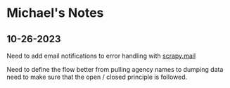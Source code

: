 # Michael's Notes

## 10-26-2023

Need to add email notifications to error handling with [scrapy.mail](https://docs.scrapy.org/en/latest/topics/email.html)

Need to define the flow better from pulling agency names to dumping data need to make sure that the open / closed principle is followed.
